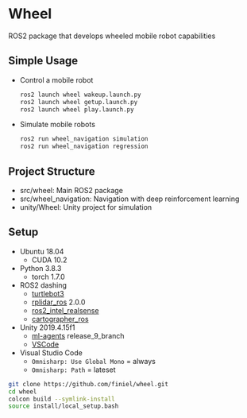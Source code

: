 # Wheel
ROS2 package that develops wheeled mobile robot capabilities


## Simple Usage
- Control a mobile robot
    ``` bash
    ros2 launch wheel wakeup.launch.py
    ros2 launch wheel getup.launch.py
    ros2 launch wheel play.launch.py
    ```
- Simulate mobile robots
    ``` bash
    ros2 run wheel_navigation simulation
    ros2 run wheel_navigation regression
    ```


## Project Structure
- src/wheel: Main ROS2 package
- src/wheel_navigation: Navigation with deep reinforcement learning
- unity/Wheel: Unity project for simulation


## Setup
- Ubuntu 18.04
    - CUDA 10.2
- Python 3.8.3
    - torch 1.7.0
- ROS2 dashing
    - [turtlebot3](https://emanual.robotis.com/docs/en/platform/turtlebot3/ros2_setup/)
    - [rplidar_ros](https://github.com/allenh1/rplidar_ros.git) 2.0.0
    - [ros2_intel_realsense](https://github.com/intel/ros2_intel_realsense)
    - [cartographer_ros](https://google-cartographer-ros.readthedocs.io/en/latest/compilation.html#building-installation)
- Unity 2019.4.15f1
    - [ml-agents](https://github.com/Unity-Technologies/ml-agents.git) release_9_branch
    - [VSCode](https://assetstore.unity.com/packages/tools/utilities/vscode-45320?locale=ko-KR)
- Visual Studio Code
    - `Omnisharp: Use Global Mono` = always
    - `Omnisharp: Path` = lateset

``` bash
git clone https://github.com/finiel/wheel.git
cd wheel
colcon build --symlink-install
source install/local_setup.bash
```
